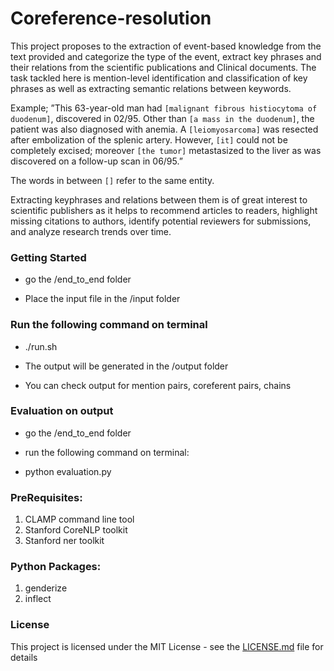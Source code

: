 # Coreference-resolution

This project proposes to the extraction of event-based knowledge from the text provided and categorize the type of the event, extract key phrases and their relations from the scientific publications and Clinical documents. The task tackled here is mention-level identification and classification of
key phrases as well as extracting semantic relations between keywords. 

Example; ”This 63-year-old man had `[malignant fibrous histiocytoma of duodenum]`, discovered in 02/95. Other than `[a mass in the duodenum]`, the patient was also diagnosed with anemia. A `[leiomyosarcoma]` was resected after embolization of the splenic artery. However, `[it]` could not be completely excised; moreover `[the tumor]` metastasized to the liver as was discovered on a follow-up scan in 06/95.”

The words in between `[]` refer to the same entity.

Extracting keyphrases and relations between them is of great interest to scientific publishers as it helps to recommend articles to readers, highlight missing citations to authors, identify potential reviewers for submissions, and analyze research trends over time. 


### Getting Started

- go the /end_to_end folder

- Place the input file in the /input folder

### Run the following command on terminal

- ./run.sh <name of the file you want to run from input folder>

- The output will be generated in the /output folder

- You can check output for mention pairs, coreferent pairs, chains

### Evaluation on output

- go the /end_to_end folder

- run the following command on terminal:

- python evaluation.py <path to the chains file generated by system> <path to the gold mentions chain file>


### PreRequisites:

1. CLAMP command line tool
2. Stanford CoreNLP toolkit
3. Stanford ner toolkit

### Python Packages:
1. genderize
2. inflect

### License

This project is licensed under the MIT License - see the [LICENSE.md](https://github.com/Bharathgc/Coreference-resolution/blob/master/LICENSE) file for details

